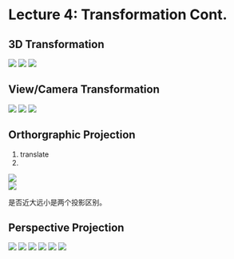 # Lecture 4: Transformation Cont. 
## 3D Transformation
![](../attachments/2021-06-08-22-37-14.png) 
![](../attachments/2021-06-08-22-37-27.png) 
![](../attachments/2021-06-08-22-39-40.png) 

## View/Camera Transformation  
![](../attachments/2021-06-09-10-15-00.png)
![](../attachments/2021-06-09-10-07-57.png) 
![](../attachments/2021-06-09-10-11-18.png)  

## Orthorgraphic Projection  
1. translate
2. 
![](../attachments/2021-06-09-06-31-28.png)  
![](../attachments/2021-06-09-14-51-46.png)  

是否近大远小是两个投影区别。

## Perspective Projection  
![](../attachments/2021-06-09-15-11-37.png) 
![](../attachments/2021-06-09-15-19-53.png)
![](../attachments/2021-06-09-15-25-25.png)
![](../attachments/2021-06-09-15-27-34.png) 
![](../attachments/2021-06-09-15-27-46.png) 
![](../attachments/2021-06-09-15-27-57.png) 
